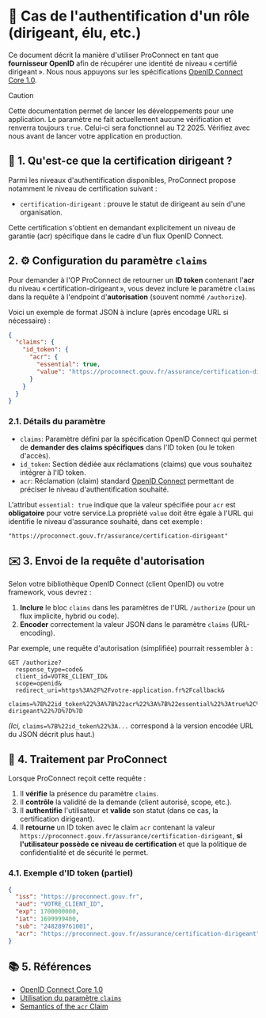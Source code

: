 # 💼 Cas de l'authentification d'un rôle (dirigeant, élu, etc.)

Ce document décrit la manière d'utiliser ProConnect en tant que **fournisseur OpenID** afin de récupérer une identité de niveau « certifié dirigeant ». Nous nous appuyons sur les spécifications [OpenID Connect Core 1.0](https://openid.net/specs/openid-connect-core-1_0.html).

> [!CAUTION]
> Cette documentation permet de lancer les développements pour une application. Le paramètre ne fait actuellement aucune vérification et renverra toujours `true`. Celui-ci sera fonctionnel au T2 2025. Vérifiez avec nous avant de lancer votre application en production.

## 🤔 1. Qu'est-ce que la certification dirigeant ?

Parmi les niveaux d'authentification disponibles, ProConnect propose notamment le niveau de certification suivant :

- `certification-dirigeant` : prouve le statut de dirigeant au sein d'une organisation.

Cette certification s'obtient en demandant explicitement un niveau de garantie (acr) spécifique dans le cadre d'un flux OpenID Connect.

## 2. ⚙️ Configuration du paramètre `claims`

Pour demander à l'OP ProConnect de retourner un **ID token** contenant l'**acr** du niveau « certification-dirigeant », vous devez inclure le paramètre `claims` dans la requête à l'endpoint d'**autorisation** (souvent nommé `/authorize`).

Voici un exemple de format JSON à inclure (après encodage URL si nécessaire) :

```json
{
  "claims": {
    "id_token": {
      "acr": {
        "essential": true,
        "value": "https://proconnect.gouv.fr/assurance/certification-dirigeant"
      }
    }
  }
}
```

### 2.1. Détails du paramètre

- `claims`: Paramètre défini par la spécification OpenID Connect qui permet de **demander des claims spécifiques** dans l'ID token (ou le token d'accès).
- `id_token`: Section dédiée aux réclamations (claims) que vous souhaitez intégrer à l'ID token.
- `acr`: Réclamation (claim) standard [OpenID Connect](https://openid.net/specs/openid-connect-core-1_0.html#acrSemantics) permettant de préciser le niveau d'authentification souhaité.

L'attribut `essential: true` indique que la valeur spécifiée pour `acr` est **obligatoire** pour votre service.La propriété `value` doit être égale à l'URL qui identifie le niveau d'assurance souhaité, dans cet exemple :

```
"https://proconnect.gouv.fr/assurance/certification-dirigeant"
```

## ✉️ 3. Envoi de la requête d'autorisation

Selon votre bibliothèque OpenID Connect (client OpenID) ou votre framework, vous devrez :

1. **Inclure** le bloc `claims` dans les paramètres de l'URL `/authorize` (pour un flux implicite, hybrid ou code).
2. **Encoder** correctement la valeur JSON dans le paramètre `claims` (URL-encoding).

Par exemple, une requête d'autorisation (simplifiée) pourrait ressembler à :

```http
GET /authorize?
  response_type=code&
  client_id=VOTRE_CLIENT_ID&
  scope=openid&
  redirect_uri=https%3A%2F%2Fvotre-application.fr%2Fcallback&
  claims=%7B%22id_token%22%3A%7B%22acr%22%3A%7B%22essential%22%3Atrue%2C%22value%22%3A%22https%3A%2F%2Fproconnect.gouv.fr%2Fassurance%2Fcertification-dirigeant%22%7D%7D%7D
```

_(Ici,_ `claims=%7B%22id_token%22%3A...` correspond à la version encodée URL du JSON décrit plus haut.)

## 🔏 4. Traitement par ProConnect

Lorsque ProConnect reçoit cette requête :

1. Il **vérifie** la présence du paramètre `claims`.
2. Il **contrôle** la validité de la demande (client autorisé, scope, etc.).
3. Il **authentifie** l'utilisateur et **valide** son statut (dans ce cas, la certification dirigeant).
4. Il **retourne** un ID token avec le claim `acr` contenant la valeur `https://proconnect.gouv.fr/assurance/certification-dirigeant`, **si l'utilisateur possède ce niveau de certification** et que la politique de confidentialité et de sécurité le permet.

### 4.1. Exemple d'ID token (partiel)

```json
{
  "iss": "https://proconnect.gouv.fr",
  "aud": "VOTRE_CLIENT_ID",
  "exp": 1700000000,
  "iat": 1699999400,
  "sub": "248289761001",
  "acr": "https://proconnect.gouv.fr/assurance/certification-dirigeant"
}
```

## 📚 5. Références

- [OpenID Connect Core 1.0](https://openid.net/specs/openid-connect-core-1_0.html)
- [Utilisation du paramètre `claims`](https://openid.net/specs/openid-connect-core-1_0.html#ClaimsParameter)
- [Semantics of the `acr` Claim](https://openid.net/specs/openid-connect-core-1_0.html#acrSemantics)
